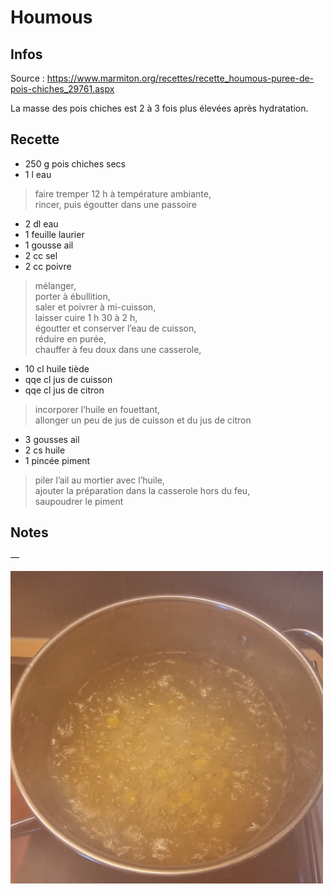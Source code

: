 # Houmous

## Infos

Source : https://www.marmiton.org/recettes/recette_houmous-puree-de-pois-chiches_29761.aspx

La masse des pois chiches est 2 à 3 fois plus élevées après hydratation.

## Recette

-  250 g           pois chiches secs
-    1 l           eau

> faire tremper 12 h à température ambiante, \
> rincer, puis égoutter dans une passoire

-    2 dl          eau
-    1 feuille     laurier
-    1 gousse      ail
-    2 cc          sel
-    2 cc          poivre

> mélanger, \
> porter à ébullition, \
> saler et poivrer à mi-cuisson, \
> laisser cuire 1 h 30 à 2 h, \
> égoutter et conserver l’eau de cuisson, \
> réduire en purée, \
> chauffer à feu doux dans une casserole,

-   10 cl          huile tiède
-  qqe cl          jus de cuisson
-  qqe cl          jus de citron

> incorporer l’huile en fouettant, \
> allonger un peu de jus de cuisson et du jus de citron

-    3 gousses     ail
-    2 cs          huile
-    1 pincée      piment

> piler l’ail au mortier avec l’huile, \
> ajouter la préparation dans la casserole hors du feu, \
> saupoudrer le piment

## Notes

—

<img style="width:500px" src="./images/pois-chiches.jpg" />
